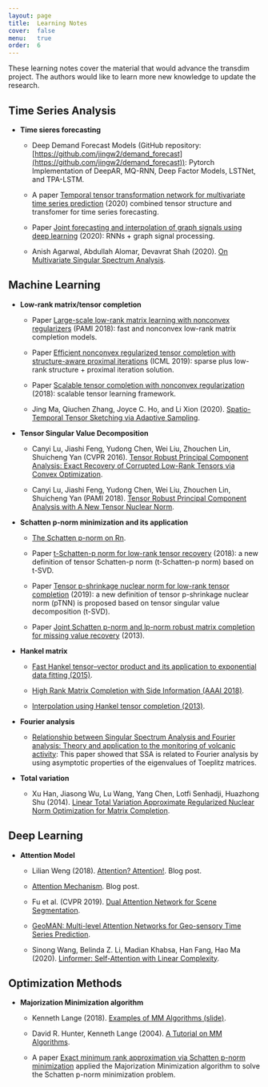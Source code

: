 ```yaml
---
layout: page
title:  Learning Notes
cover:  false
menu:   true
order:  6
---
```


These learning notes cover the material that would advance the transdim project. The authors would like to learn more new knowledge to update the research.

Time Series Analysis
----------------------

- **Time sieres forecasting**

  - Deep Demand Forecast Models (GitHub repository: [https://github.com/jingw2/demand_forecast](https://github.com/jingw2/demand_forecast)): Pytorch Implementation of DeepAR, MQ-RNN, Deep Factor Models, LSTNet, and TPA-LSTM.
  
  - A paper [Temporal tensor transformation network for multivariate time series prediction](https://arxiv.org/pdf/2001.01051.pdf) (2020) combined tensor structure and transfomer for time series forecasting.
  
  - Paper [Joint forecasting and interpolation of graph signals using deep learning](https://arxiv.org/pdf/2006.01536.pdf) (2020): RNNs + graph signal processing.
  
  - Anish Agarwal, Abdullah Alomar, Devavrat Shah (2020). [On Multivariate Singular Spectrum Analysis](https://arxiv.org/pdf/2006.13448.pdf).


Machine Learning
----------------------

- **Low-rank matrix/tensor completion**
  
  - Paper [Large-scale low-rank matrix learning with nonconvex regularizers](https://arxiv.org/pdf/1708.00146.pdf) (PAMI 2018): fast and nonconvex low-rank matrix completion models.
  
  - Paper [Efficient nonconvex regularized tensor completion with structure-aware proximal iterations](http://proceedings.mlr.press/v97/yao19a/yao19a.pdf) (ICML 2019): sparse plus low-rank structure + proximal iteration solution.
  
  - Paper [Scalable tensor completion with nonconvex regularization](https://arxiv.org/pdf/1807.08725v1.pdf) (2018): scalable tensor learning framework.
  
  - Jing Ma, Qiuchen Zhang, Joyce C. Ho, and Li Xion (2020). [Spatio-Temporal Tensor Sketching via Adaptive Sampling](https://arxiv.org/pdf/2006.11943.pdf).

- **Tensor Singular Value Decomposition**

  - Canyi Lu, Jiashi Feng, Yudong Chen, Wei Liu, Zhouchen Lin, Shuicheng Yan (CVPR 2016). [Tensor Robust Principal Component Analysis: Exact Recovery of Corrupted
Low-Rank Tensors via Convex Optimization](https://canyilu.github.io/publications/2016-CVPR-TRPCA.pdf).

  - Canyi Lu, Jiashi Feng, Yudong Chen, Wei Liu, Zhouchen Lin, Shuicheng Yan (PAMI 2018). [Tensor Robust Principal Component Analysis with A New Tensor Nuclear Norm](https://arxiv.org/pdf/1804.03728.pdf).

- **Schatten p-norm minimization and its application**

  - [The Schatten p-norm on Rn](http://math.ntnu.edu.tw/~jschen/Papers/schatten-p-norm-JNCA.pdf).
  
  - Paper [t-Schatten-p norm for low-rank tensor recovery](https://doi.org/10.1109/JSTSP.2018.2879185) (2018): a new definition of tensor Schatten-p norm (t-Schatten-p norm) based on t-SVD.
  
  - Paper [Tensor p-shrinkage nuclear norm for low-rank tensor completion](https://arxiv.org/pdf/1907.04092v1.pdf) (2019): a new definition of tensor p-shrinkage nuclear norm (pTNN) is proposed based on tensor singular value decomposition (t-SVD).
  
  - Paper [Joint Schatten p-norm and  lp-norm robust matrix completion for missing value recovery](http://inside.mines.edu/~huawang/Papers/Journal/2013KAIS_pnorm.pdf) (2013).

- **Hankel matrix**

  - [Fast Hankel tensor–vector product and its application to exponential data fitting (2015)](http://www.math.hkbu.edu.hk/~wyding/paper/DingQiWei15.pdf).
  
  - [High Rank Matrix Completion with Side Information (AAAI 2018)](http://www.ccs.neu.edu/home/eelhami/publications/HRMC-SideInfo-AAAI18-Ehsan.pdf).
  
  - [Interpolation using Hankel tensor completion (2013)](http://dx.doi.org/10.1190/segam2013-0416.1).

- **Fourier analysis**

  - [Relationship between Singular Spectrum Analysis and Fourier analysis: Theory and application to the monitoring of volcanic activity](https://doi.org/10.1016/j.camwa.2010.05.028): This paper showed that SSA is related to Fourier analysis by using asymptotic properties of the eigenvalues of Toeplitz matrices.
  
- **Total variation**
  
  - Xu Han, Jiasong Wu, Lu Wang, Yang Chen, Lotfi Senhadji, Huazhong Shu (2014). [Linear Total Variation Approximate Regularized Nuclear Norm Optimization for Matrix Completion](https://projecteuclid.org/euclid.aaa/1425047781).
  
Deep Learning
---------------------

- **Attention Model**

  - Lilian Weng (2018). [Attention? Attention!](https://lilianweng.github.io/lil-log/2018/06/24/attention-attention.html). Blog post.
  
  - [Attention Mechanism](https://blog.floydhub.com/attention-mechanism/). Blog post.
  
  - Fu et al. (CVPR 2019). [Dual Attention Network for Scene Segmentation](https://openaccess.thecvf.com/content_CVPR_2019/papers/Fu_Dual_Attention_Network_for_Scene_Segmentation_CVPR_2019_paper.pdf).
  
  - [GeoMAN: Multi-level Attention Networks for Geo-sensory Time Series Prediction](http://urban-computing.com/pdf/liang2018geoman.pdf).
  
  - Sinong Wang, Belinda Z. Li, Madian Khabsa, Han Fang, Hao Ma (2020). [Linformer: Self-Attention with Linear Complexity](https://arxiv.org/pdf/2006.04768.pdf).

Optimization Methods
----------------------

- **Majorization Minimization algorithm**
  
  - Kenneth Lange (2018). [Examples of MM Algorithms (slide)](https://hua-zhou.github.io/teaching/biostatm280-2018spring/slides/20-mm/deLeeuw.pdf).
  
  - David R. Hunter, Kenneth Lange (2004). [A Tutorial on MM Algorithms](http://www.leg.ufpr.br/~paulojus/EM/Tutorial%20on%20MM.pdf).
  
  - A paper [Exact minimum rank approximation via Schatten p-norm minimization](https://www.sciencedirect.com/science/article/pii/S0377042714001010) applied the Majorization Minimization algorithm to solve the Schatten p-norm minimization problem.
